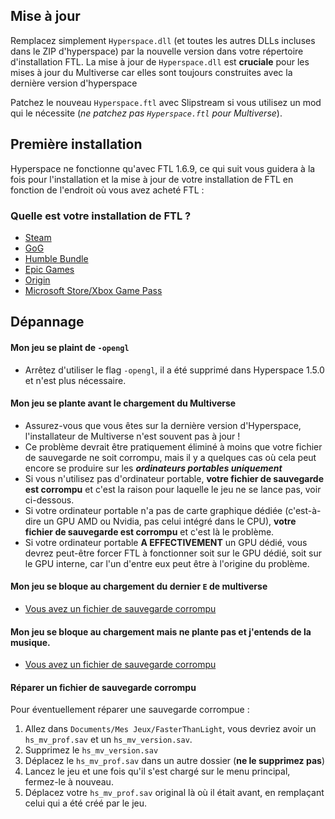 ## Mise à jour

Remplacez simplement `Hyperspace.dll` (et toutes les autres DLLs incluses dans le ZIP d'hyperspace) par la nouvelle version dans votre répertoire d'installation FTL.
La mise à jour de `Hyperspace.dll` est **cruciale** pour les mises à jour du Multiverse car elles sont toujours construites avec la dernière version d'hyperspace

Patchez le nouveau `Hyperspace.ftl` avec Slipstream si vous utilisez un mod qui le nécessite (*ne patchez pas `Hyperspace.ftl` pour Multiverse*).

## Première installation

Hyperspace ne fonctionne qu'avec FTL 1.6.9, ce qui suit vous guidera à la fois pour l'installation et la mise à jour de votre installation de FTL en fonction de l'endroit où vous avez acheté FTL :

### Quelle est votre installation de FTL ?

- [Steam](./steam-install)
- [GoG](./gog-install)
- [Humble Bundle](./humble-install)
- [Epic Games](./other-install#epic)
- [Origin](./other-install#origin)
- [Microsoft Store/Xbox Game Pass](./other-install#microsoft-storexbox-game-pass)

## Dépannage

#### Mon jeu se plaint de `-opengl`
- Arrêtez d'utiliser le flag `-opengl`, il a été supprimé dans Hyperspace 1.5.0 et n'est plus nécessaire.

#### Mon jeu se plante avant le chargement du Multiverse
- Assurez-vous que vous êtes sur la dernière version d'Hyperspace, l'installateur de Multiverse n'est souvent pas à jour !
- Ce problème devrait être pratiquement éliminé à moins que votre fichier de sauvegarde ne soit corrompu, mais il y a quelques cas où cela peut encore se produire sur les ***ordinateurs portables uniquement***
- Si vous n'utilisez pas d'ordinateur portable, **votre fichier de sauvegarde est corrompu** et c'est la raison pour laquelle le jeu ne se lance pas, voir ci-dessous.
- Si votre ordinateur portable n'a pas de carte graphique dédiée (c'est-à-dire un GPU AMD ou Nvidia, pas celui intégré dans le CPU), **votre fichier de sauvegarde est corrompu** et c'est là le problème.
- Si votre ordinateur portable **A EFFECTIVEMENT** un GPU dédié, vous devrez peut-être forcer FTL à fonctionner soit sur le GPU dédié, soit sur le GPU interne, car l'un d'entre eux peut être à l'origine du problème.

#### Mon jeu se bloque au chargement du dernier `E` de multiverse
- [Vous avez un fichier de sauvegarde corrompu](#resolving-a-corrupt-save-file)

#### Mon jeu se bloque au chargement mais ne plante pas et j'entends de la musique.
- [Vous avez un fichier de sauvegarde corrompu](#resolving-a-corrupt-save-file)

#### Réparer un fichier de sauvegarde corrompu
Pour éventuellement réparer une sauvegarde corrompue :
1. Allez dans `Documents/Mes Jeux/FasterThanLight`, vous devriez avoir un `hs_mv_prof.sav` et un `hs_mv_version.sav`.
2. Supprimez le `hs_mv_version.sav`
3. Déplacez le `hs_mv_prof.sav` dans un autre dossier (**ne le supprimez pas**)
4. Lancez le jeu et une fois qu'il s'est chargé sur le menu principal, fermez-le à nouveau.
5. Déplacez votre `hs_mv_prof.sav` original là où il était avant, en remplaçant celui qui a été créé par le jeu.
